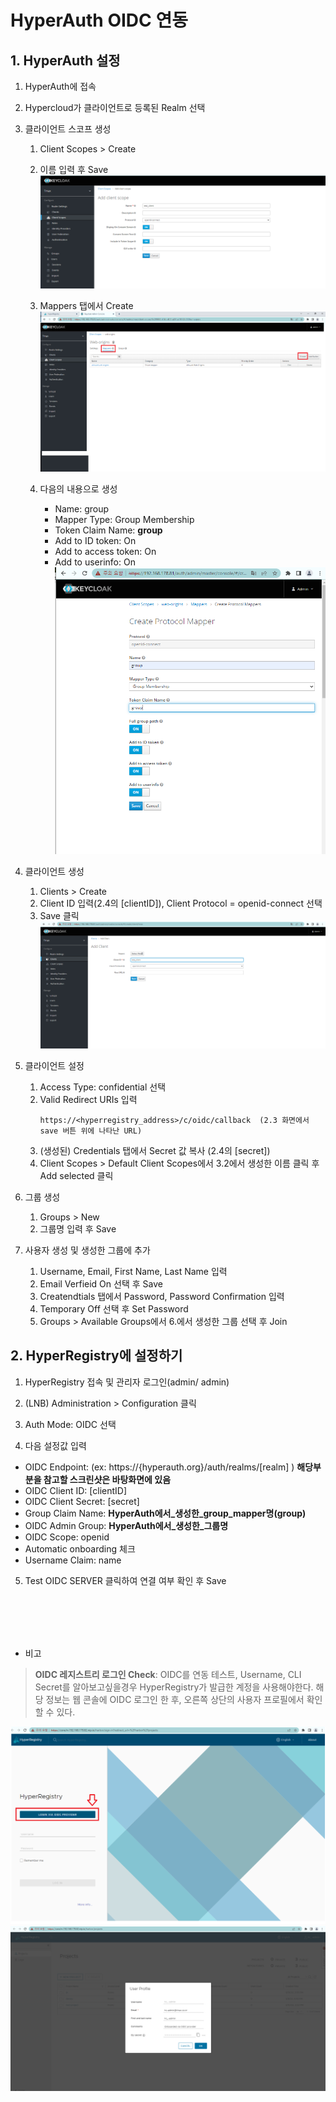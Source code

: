 # HyperAuth OIDC 연동



## 1. HyperAuth 설정
    
1. HyperAuth에 접속
   
2. Hypercloud가 클라이언트로 등록된 Realm 선택 

3. 클라이언트 스코프 생성

   1. Client Scopes > Create
   2. 이름 입력 후 Save
    ![클라이언트](client.png)
    
   3. Mappers 탭에서 Create
    ![Mappers 생성](Mappers.png)
    
   4. 다음의 내용으로 생성
      - Name: group
      - Mapper Type: Group Membership
      - Token Claim Name: **group**
      - Add to ID token: On
      - Add to access token: On
      - Add to userinfo: On
    ![Mappers 상세페이지](Mappers2.png)
    
    
4. 클라이언트 생성

   1. Clients > Create
   2. Client ID 입력(2.4의 [clientID]), Client Protocol = openid-connect 선택 
   3. Save 클릭
    ![클라이언트생성](create_client.png)
    
5. 클라이언트 설정

   1. Access Type: confidential 선택
   2. Valid Redirect URIs 입력 
      ```text
      https://<hyperregistry_address>/c/oidc/callback  (2.3 화면에서 save 버튼 위에 나타난 URL)
      ```
   3. (생성된) Credentials 탭에서 Secret 값 복사 (2.4의 [secret])
   4. Client Scopes > Default Client Scopes에서 3.2에서 생성한 이름 클릭 후 Add selected 클릭 

6. 그룹 생성

   1. Groups > New
   2. 그룹명 입력 후 Save

7. 사용자 생성 및 생성한 그룹에 추가

   1. Username, Email, First Name, Last Name 입력 
   2. Email Verfieid On 선택 후 Save
   3. Createndtials 탭에서 Password, Password Confirmation 입력
   4. Temporary Off 선택 후 Set Password
   5. Groups > Available Groups에서 6.에서 생성한 그룹 선택 후 Join


## 2. HyperRegistry에 설정하기

1. HyperRegistry 접속 및 관리자 로그인(admin/ admin)
   
2. (LNB) Administration > Configuration 클릭
   
3. Auth Mode: OIDC 선택
   
4. 다음 설정값 입력

- OIDC Endpoint: (ex: https://{hyperauth.org}/auth/realms/[realm] ) **해당부분을 참고할 스크린샷은 바탕화면에 있음**
- OIDC Client ID: [clientID]
- OIDC Client Secret: [secret]
- Group Claim Name: **HyperAuth에서_생성한_group_mapper명(group)**
- OIDC Admin Group: **HyperAuth에서_생성한_그룹명**
- OIDC Scope: openid
- Automatic onboarding 체크
- Username Claim: name

5. Test OIDC SERVER 클릭하여 연결 여부 확인 후 Save


<br><br><br><br>
- 비고

> **OIDC 레지스트리 로그인 Check**: OIDC를 연동 테스트, Username, CLI Secret를 알아보고싶을경우
  HyperRegistry가 발급한 계정을 사용해야한다. 해당 정보는 웹 콘솔에 OIDC 로그인 한 후, 오른쪽 상단의 사용자 프로필에서 확인할 수 있다. 

![레지스트리 클릭](OIDC_CLICK.png)
![레지스트리 로그인](user_profile.png)

